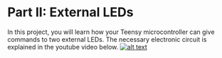 # Part II: External LEDs

In this project, you will learn how your Teensy microcontroller can give commands to two external LEDs. The necessary electronic circuit is explained in the youtube video below. 
[![alt text](https://user-images.githubusercontent.com/110851620/193469835-d91ef91d-f2c6-4edd-a089-ce8626be6c56.png?raw=true)](https://www.youtube.com/watch?v=5q04aPHSoVg&t)
